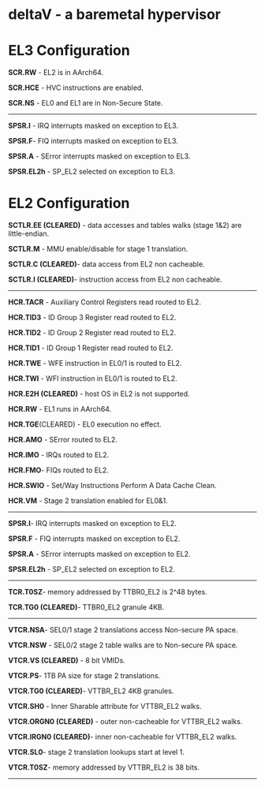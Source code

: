 # deltaV - a baremetal hypervisor 

 # EL3 Configuration
   **SCR.RW** - EL2 is in AArch64.
   
   **SCR.HCE** - HVC instructions are enabled.
   
   **SCR.NS** - EL0 and EL1 are in Non-Secure State.
   
   ------------
   
   **SPSR.I** - IRQ interrupts masked on exception to EL3.
   
   **SPSR.F**- FIQ interrupts  masked on exception to EL3.
   
   **SPSR.A** - SError interrupts masked on exception to EL3.
   
   **SPSR.EL2h** - SP_EL2 selected on exception to EL3.
   

# EL2 Configuration

  **SCTLR.EE (CLEARED)** - data accesses and tables walks (stage 1&2) are little-endian.
  
  **SCTLR.M** - MMU enable/disable for stage 1 translation.
  
  **SCTLR.C (CLEARED)**- data access from EL2 non cacheable.
 
  **SCTLR.I (CLEARED)**- instruction access from EL2 non cacheable.
     
   ------------

  **HCR.TACR** - Auxiliary Control Registers read routed to EL2.
  
  **HCR.TID3** -  ID Group 3 Register read routed to EL2.
  
  **HCR.TID2** -  ID Group 2 Register read routed to EL2.
  
  **HCR.TID1** -  ID Group 1 Register read routed to EL2.
  
  **HCR.TWE** - WFE instruction in EL0/1 is routed to EL2.
  
  **HCR.TWI** - WFI instruction in EL0/1 is routed to EL2.
  
  **HCR.E2H (CLEARED)** - host OS in EL2 is not supported.
  
  **HCR.RW** - EL1 runs in AArch64.
  
  **HCR.TGE**(CLEARED) - EL0 execution no effect.
  
  **HCR.AMO** - SError routed to EL2.
  
  **HCR.IMO** - IRQs routed to EL2.
  
  **HCR.FMO**- FIQs routed to EL2.
  
  **HCR.SWIO** - Set/Way Instructions Perform A Data Cache Clean.
  
  **HCR.VM** - Stage 2 translation enabled for EL0&1.
     
   ------------

  **SPSR.I**- IRQ interrupts masked on exception to EL2.
  
  **SPSR.F** - FIQ interrupts  masked on exception to EL2.
  
  **SPSR.A** - SError interrupts masked on exception to EL2.
  
  **SPSR.EL2h** - SP_EL2 selected on exception to EL2.
   
   ------------
  
  **TCR.T0SZ**- memory  addressed by TTBR0_EL2 is 2^48 bytes.
  
  **TCR.TG0 (CLEARED)**- TTBR0_EL2 granule 4KB.
   
   ------------
  
  **VTCR.NSA**- SEL0/1 stage 2 translations access Non-secure PA space.
  
  **VTCR.NSW** - SEL0/2 stage 2 table walks are to Non-secure PA space.
  
  **VTCR.VS (CLEARED)** - 8 bit VMIDs.
  
  **VTCR.PS**- 1TB PA size for stage 2 translations.
  
  **VTCR.TG0 (CLEARED)**- VTTBR_EL2 4KB granules.
  
  **VTCR.SH0** - Inner Sharable attribute for VTTBR_EL2 walks.
  
  **VTCR.ORGN0 (CLEARED)** - outer non-cacheable for VTTBR_EL2 walks.
  
  **VTCR.IRGN0 (CLEARED)**- inner non-cacheable for VTTBR_EL2 walks.
  
  **VTCR.SL0**- stage 2 translation lookups start at level 1.
  
  **VTCR.T0SZ**- memory addressed by VTTBR_EL2 is 38 bits.
  
     
   ------------
  
  
